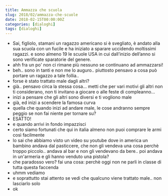 ```yaml
---
title: Ammazza che scuola
slug: 2018/02/ammazza-che-scuole
date: 2018-02-15T00:00:00Z
categories: [dialoghi]
tags: [dialoghi]
---
```


- Sai, figliolo, stamani un ragazzo americano si è svegliato, è andato alla sua scuola con un fucile e ha iniziato a sparare uccidendo moltissimi ragazzi. e sono almeno 19 le scuole USA in cui dall’inizio dell’anno si sono verificate sparatorie del genere.
- ahh fra un po' non ci rimane più nessuno se continuano ad ammazzarsi!
- beh.. sono in tanti e non me lo auguro.. piuttosto pensavo a cosa può portare un ragazzo a tale follia..
- forse è stato trattato male dagli altri?
- già.. pensavo circa la stessa cosa... metti che per vari motivi gli altri non ti considerano, non ti invitano a giocare o alle feste di compleanno...
- inizi a pensare che gli altri sono diversi e ti vogliono male
- già, ed inizi a scendere la famosa curva
- quella che quando inizi ad andare male, le cose andranno sempre peggio se non fai niente per tornare su?
- ESATTO!
- e quando arrivi in fondo impazzisci
- certo siamo fortunati che qui in italia almeno non puoi comprare le armi così facilmente
- lo sai che abbiamo visto un video su youtube dove in america un bambino andava dal pasticcere, che non gli vendeva una cosa perchè troppo piccolo.. andava al bar e non gli vendevano da bere.. poi andava in un'armeria e gli hanno venduto una pistola?
- che paradosso vero? fai una cosa: perchè oggi non ne parli in classe di tutta questa faccenda
- uhmm vediamo
- e soprattutto stai attento se vedi che qualcuno viene trattato male.. non lasciarlo solo
- ok
